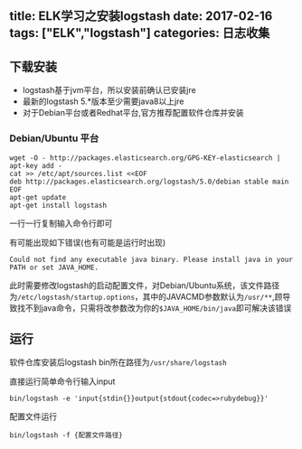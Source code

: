 title: ELK学习之安装logstash
date: 2017-02-16
tags: ["ELK","logstash"]
categories:
  日志收集
---

## 下载安装 ##
* logstash基于jvm平台，所以安装前确认已安装jre
* 最新的logstash 5.*版本至少需要java8以上jre
* 对于Debian平台或者Redhat平台,官方推荐配置软件仓库并安装

### Debian/Ubuntu 平台 ###
```
wget -O - http://packages.elasticsearch.org/GPG-KEY-elasticsearch | apt-key add -
cat >> /etc/apt/sources.list <<EOF
deb http://packages.elasticsearch.org/logstash/5.0/debian stable main
EOF
apt-get update
apt-get install logstash
```
一行一行复制输入命令行即可

有可能出现如下错误(也有可能是运行时出现)
```
Could not find any executable java binary. Please install java in your PATH or set JAVA_HOME.
```
此时需要修改logstash的启动配置文件，对Debian/Ubuntu系统，该文件路径为`/etc/logstash/startup.options`，其中的JAVACMD参数默认为`/usr/**`,顾导致找不到java命令，只需将改参数改为你的`$JAVA_HOME/bin/java`即可解决该错误

## 运行 ##
软件仓库安装后logstash bin所在路径为`/usr/share/logstash`

直接运行简单命令行输入input
```
bin/logstash -e 'input{stdin{}}output{stdout{codec=>rubydebug}}'
```

配置文件运行

```
bin/logstash -f {配置文件路径}
```
